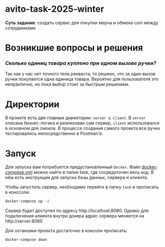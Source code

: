 # avito-task-2025-winter

**Суть задания**: создать сервис для покупки мерча и обмена coin между сотрудниками

# Возникшие вопросы и решения

### _**Сколько единиц товара куплено при одном вызове ручки?**_

Так как у нас нет точного тела реквеста, то решено, что за один вызов ручки покупается одна единица товара.
Вероятно для пользователя это непрактично, но пока выбор стоит за быстрым решением.

# Директории
В проекте есть две главные директории: `server & client`. В `server` описана бизнес-логика
и реализован сам сервер, `client` использовался в основном для смоков. В процессе создания
самого проекта все ручки тестировались непосредственно в Postman'е.

# Запуск
Для запуска вам потребуется предустановленный `Docker`. Файл [docker-compose.yml](task%2Fdocker-compose.yml) можно
найти в папке task, где сосредоточен весь код. В нём есть инструкции для запуска базы данных, сервера и клиента.

Чтобы запустить сервер, необходимо перейти в папку `task` и прописать в конссоли:
```bash
docker-compose up -d
```
Сервер будет доступен по адресу http://localhost:8080. 
Однако для подключения клиента внутри докера адрес сервера меняется на http://server:8080

Для остановки проекта достаточно в консоли прописать:
```shell
docker-compose down
```